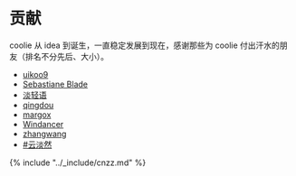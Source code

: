 # 贡献

coolie 从 idea 到诞生，一直稳定发展到现在，感谢那些为 coolie 付出汗水的朋友（排名不分先后、大小）。

- [uikoo9](http://frontenddev.org/developer/uikoo9/)
- [Sebastiane Blade](http://frontenddev.org/developer/blade254353074/)
- [淡轻语](http://frontenddev.org/developer/dqy/)
- [qingdou](http://frontenddev.org/developer/petitspois/)
- [margox](http://frontenddev.org/developer/margox/)
- [Windancer](http://frontenddev.org/developer/windancer/)
- [zhangwang](http://frontenddev.org/developer/zhangwang/)
- [#云淡然](http://frontenddev.org/developer/cloudcome/)

{% include "../_include/cnzz.md" %}
